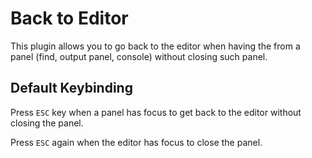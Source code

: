 Back to Editor
==============

This plugin allows you to go back to the editor when having the from a panel (find, output panel, console) without closing such panel.

Default Keybinding
------------------
Press `ESC` key when a panel has focus to get back to the editor without closing the panel.

Press `ESC` again when the editor has focus to close the panel.
